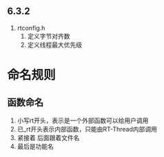 ## 6.3.2
1. rtconfig.h
   1. 定义字节对齐数
   2. 定义线程最大优先级


# 命名规则
## 函数命名
1. 小写rt开头，表示是一个外部函数可以给用户调用
2. 已_rt开头表示内部函数，只能由RT-Thread内部调用
3. 紧接着 后面跟着文件名
4. 最后是功能名




